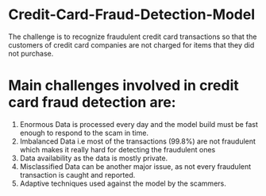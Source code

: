 # Credit-Card-Fraud-Detection-Model

The challenge is to recognize fraudulent credit card transactions so that the customers of credit card companies are not charged for items that they did not purchase.

# Main challenges involved in credit card fraud detection are:

1) Enormous Data is processed every day and the model build must be fast enough to respond to the scam in time.
2) Imbalanced Data i.e most of the transactions (99.8%) are not fraudulent which makes it really hard for detecting the fraudulent ones
3) Data availability as the data is mostly private.
4) Misclassified Data can be another major issue, as not every fraudulent transaction is caught and reported.
5) Adaptive techniques used against the model by the scammers.
